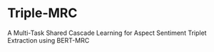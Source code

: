 # Triple-MRC
A Multi-Task Shared Cascade Learning for Aspect Sentiment Triplet Extraction using BERT-MRC
